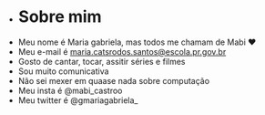 - # Sobre mim
- Meu nome é Maria gabriela, mas todos me chamam de Mabi :heart:
- Meu e-mail é maria.catsrodos.santos@escola.pr.gov.br
- Gosto de cantar, tocar, assitir séries e filmes
- Sou muito comunicativa
- Não sei mexer em quaase nada sobre computação
- Meu insta é @mabi_castroo
- Meu twitter é @gmariagabriela_

